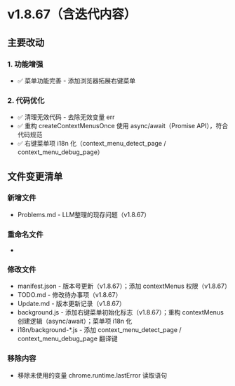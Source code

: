 # v1.8.67（含迭代内容）

## 主要改动

### 1. 功能增强

- ✅ 菜单功能完善 - 添加浏览器拓展右键菜单

### 2. 代码优化

- ✅ 清理无效代码 - 去除无效变量 err
- ✅ 重构 createContextMenusOnce 使用 async/await（Promise API），符合代码规范
- ✅ 右键菜单项 i18n 化（context_menu_detect_page / context_menu_debug_page）

## 文件变更清单

### 新增文件

- Problems.md - LLM整理的现存问题（v1.8.67）

### 重命名文件

- 

### 修改文件

- manifest.json - 版本号更新（v1.8.67）；添加 contextMenus 权限（v1.8.67）
- TODO.md - 修改待办事项（v1.8.67）
- Update.md - 版本更新记录（v1.8.67）
- background.js - 添加右键菜单初始化标志（v1.8.67）；重构 contextMenus 创建逻辑（async/await）；菜单项 i18n 化
- i18n/background-*.js - 添加 context_menu_detect_page / context_menu_debug_page 翻译键

### 移除内容

- 移除未使用的变量 chrome.runtime.lastError 读取语句